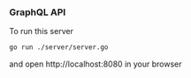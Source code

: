 ### GraphQL API

To run this server

```bash
go run ./server/server.go
```

and open http://localhost:8080 in your browser

